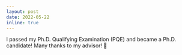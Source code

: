 ```yaml
---
layout: post
date: 2022-05-22
inline: true
---
```


I passed my Ph.D. Qualifying Examination (PQE) and became a Ph.D. candidate! Many thanks to my advisor! :tada:
